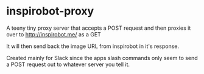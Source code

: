 # inspirobot-proxy

A teeny tiny proxy server that accepts a POST request and then proxies it over to http://inspirobot.me/ as a GET

It will then send back the image URL from inspirobot in it's response.

Created mainly for Slack since the apps slash commands only seem to send a POST request out to whatever server you tell it.
